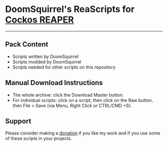 # DoomSquirrel's ReaScripts for [Cockos REAPER](http://reaper.fm)

----------

## Pack Content
- Scripts written by DoomSquirrel
- Scripts modded by DoomSquirrel
- Scripts needed for other scripts on this repository

## Manual Download Instructions
- The whole archive: click the Download Master button.
- For individual scripts: click on a script, then click on the Raw button, then File > Save (via Menu, Right Click or CTRL/CMD +S).

## Support
Please consider making a [donation](https://www.paypal.me/aslaktolonen) if you like my work and if you use some of these scripts in your projects.
